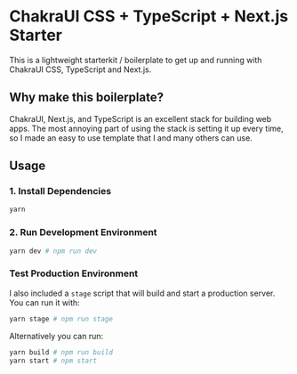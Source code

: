 # ChakraUI CSS + TypeScript + Next.js Starter

This is a lightweight starterkit / boilerplate to get up and running with ChakraUI CSS, TypeScript and Next.js.

## Why make this boilerplate?

ChakraUI, Next.js, and TypeScript is an excellent stack for building web apps. The most annoying part of using the stack
is setting it up every time, so I made an easy to use template that I and many others can use.

## Usage

### 1. Install Dependencies

```bash
yarn
```

### 2. Run Development Environment

```bash
yarn dev # npm run dev
```

### Test Production Environment

I also included a `stage` script that will build and start a production server. You can run it with:

```bash
yarn stage # npm run stage
```

Alternatively you can run:

```bash
yarn build # npm run build
yarn start # npm start
```
